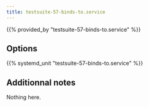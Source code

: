 ```yaml
---
title: testsuite-57-binds-to.service
---
```


{{% provided_by "testsuite-57-binds-to.service" %}}

## Options

{{% systemd_unit "testsuite-57-binds-to.service" %}}

## Additionnal notes

Nothing here.